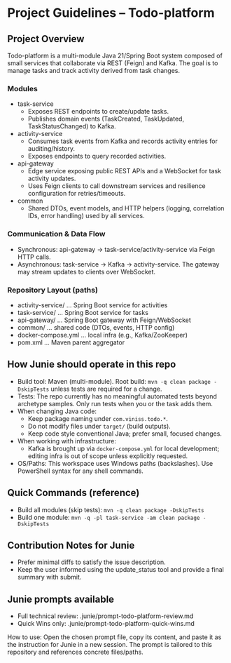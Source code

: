 # Project Guidelines – Todo-platform

## Project Overview
Todo-platform is a multi-module Java 21/Spring Boot system composed of small services that collaborate via REST (Feign) and Kafka. The goal is to manage tasks and track activity derived from task changes.

### Modules
- task-service
  - Exposes REST endpoints to create/update tasks.
  - Publishes domain events (TaskCreated, TaskUpdated, TaskStatusChanged) to Kafka.
- activity-service
  - Consumes task events from Kafka and records activity entries for auditing/history.
  - Exposes endpoints to query recorded activities.
- api-gateway
  - Edge service exposing public REST APIs and a WebSocket for task activity updates.
  - Uses Feign clients to call downstream services and resilience configuration for retries/timeouts.
- common
  - Shared DTOs, event models, and HTTP helpers (logging, correlation IDs, error handling) used by all services.

### Communication & Data Flow
- Synchronous: api-gateway -> task-service/activity-service via Feign HTTP calls.
- Asynchronous: task-service -> Kafka -> activity-service. The gateway may stream updates to clients over WebSocket.

### Repository Layout (paths)
- activity-service/ … Spring Boot service for activities
- task-service/ … Spring Boot service for tasks
- api-gateway/ … Spring Boot gateway with Feign/WebSocket
- common/ … shared code (DTOs, events, HTTP config)
- docker-compose.yml … local infra (e.g., Kafka/ZooKeeper)
- pom.xml … Maven parent aggregator

## How Junie should operate in this repo
- Build tool: Maven (multi-module). Root build: `mvn -q clean package -DskipTests` unless tests are required for a change.
- Tests: The repo currently has no meaningful automated tests beyond archetype samples. Only run tests when you or the task adds them.
- When changing Java code:
  - Keep package naming under `com.viniss.todo.*`.
  - Do not modify files under `target/` (build outputs).
  - Keep code style conventional Java; prefer small, focused changes.
- When working with infrastructure:
  - Kafka is brought up via `docker-compose.yml` for local development; editing infra is out of scope unless explicitly requested.
- OS/Paths: This workspace uses Windows paths (backslashes). Use PowerShell syntax for any shell commands.

## Quick Commands (reference)
- Build all modules (skip tests): `mvn -q clean package -DskipTests`
- Build one module: `mvn -q -pl task-service -am clean package -DskipTests`

## Contribution Notes for Junie
- Prefer minimal diffs to satisfy the issue description.
- Keep the user informed using the update_status tool and provide a final summary with submit.


## Junie prompts available
- Full technical review: .junie/prompt-todo-platform-review.md
- Quick Wins only: .junie/prompt-todo-platform-quick-wins.md

How to use: Open the chosen prompt file, copy its content, and paste it as the instruction for Junie in a new session. The prompt is tailored to this repository and references concrete files/paths.
